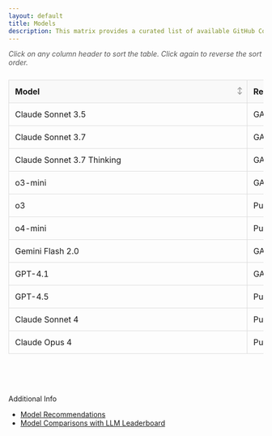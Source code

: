 ```yaml
---
layout: default
title: Models
description: This matrix provides a curated list of available GitHub Copilot models and their GA dates
---
```


<style>
  /* Table container to allow wider table than parent container */
  .table-container {
    width: 100%;
    max-width: 100%;
    overflow-x: auto;
    margin-bottom: 1rem;
  }
  
  .sortable {
    border-collapse: collapse;
    width: 100%;
    min-width: 1100px; /* Ensures table has a minimum width */
    table-layout: fixed; /* Ensures consistent column widths */
  }
  .sortable th, .sortable td {
    padding: 12px; /* Increased padding for better spacing */
    text-align: left;
    border: 1px solid #ddd; /* Added border for better separation */
    overflow-wrap: break-word;
    word-wrap: break-word;
    hyphens: auto;
  }
  .sortable th {
    cursor: pointer;
    background-color: #f9f9f9; /* Lighter background for headers */
    position: sticky; /* Keeps headers visible when scrolling */
    top: 0;
    z-index: 1;
    text-align: left; /* Ensures proper alignment */
    padding-right: 25px; /* Add space for sort icon */
    position: relative; /* For positioning the icon */
  }
  .sortable th:hover {
    background-color: #e2e2e2;
    color: #0078d4; /* Highlight color for better visibility */
  }
  
  /* Add clear sort icons that indicate sortability */
  .sortable th::after {
    content: "↕";
    position: absolute;
    right: 8px;
    color: #999;
    font-size: 0.85em;
  }
  
  /* Change icon based on sort state */
  .sortable th.asc::after {
    content: "↑";
    color: #0078d4;
  }
  .sortable th.desc::after {
    content: "↓";
    color: #0078d4;
  }
  
  /* Additional visual cue on hover */
  .sortable th:hover::after {
    color: #0078d4;
  }
  
  .sortable td {
    white-space: normal;
  }
  
  /* Adjusted column widths */
  .sortable th:nth-child(1), .sortable td:nth-child(1) { width: 18%; }  /* Model */
  .sortable th:nth-child(2), .sortable td:nth-child(2) { width: 14%; }  /* Release Stage */
  .sortable th:nth-child(3), .sortable td:nth-child(3) { width: 10%; }  /* GA Date */
  
  /* Special handling for GA Date column */
  .sortable td:nth-child(3), .sortable th:nth-child(3) {
    text-align: center; /* Center-align dates for better readability */
  }
  
  .sortable tr:hover {
    background-color: #f1f1f1; /* Subtle hover effect for rows */
  }
  
  /* For better link display */
  .sortable td a {
    word-break: break-word;
    color: #0078d4; /* Consistent link color */
    text-decoration: none;
  }
  .sortable td a:hover {
    text-decoration: underline;
  }

  /* Add a note above the table about sorting */
  .sort-note {
    margin-bottom: 10px;
    font-style: italic;
    color: #555;
  }
  
  /* Make page container wider if theme supports it */
  .main-content {
    max-width: 96% !important;
  }
  
  /* Media query for responsive behavior */
  @media screen and (max-width: 1200px) {
    .table-container {
      overflow-x: scroll;
    }
  }
</style>

<p class="sort-note">Click on any column header to sort the table. Click again to reverse the sort order.</p>

<div class="table-container">
<table id="featureTable" class="sortable">
  <thead>
    <tr>
      <th>Model</th>
      <th>Release Stage</th>
      <th>GA Date</th>
    </tr>
  </thead>
  <tbody>
    <tr>
      <td>Claude Sonnet 3.5</td>
      <td>GA</td>
      <td><a href="https://github.blog/changelog/2025-04-04-multiple-new-models-are-now-generally-available-in-github-copilot/">April 4, 2025</a></td>
    </tr>
    <tr>
      <td>Claude Sonnet 3.7</td>
      <td>GA</td>
      <td><a href="https://github.blog/changelog/2025-04-04-multiple-new-models-are-now-generally-available-in-github-copilot/">April 4, 2025</a></td>
    </tr>
    <tr>
      <td>Claude Sonnet 3.7 Thinking</td>
      <td>GA</td>
      <td><a href="https://github.blog/changelog/2025-04-04-multiple-new-models-are-now-generally-available-in-github-copilot/">April 4, 2025</a></td>
    </tr>
    <tr>
      <td>o3-mini</td>
      <td>GA</td>
      <td><a href="https://github.blog/changelog/2025-04-04-multiple-new-models-are-now-generally-available-in-github-copilot/">April 4, 2025</a></td>
    </tr>
    <tr>
      <td>o3</td>
      <td>Public Preview</td>
      <td><a href="https://github.blog/changelog/2025-04-16-openai-o3-and-o4-mini-are-now-available-in-public-preview-for-github-copilot-and-github-models/">TBD</a></td>
    </tr>
    <tr>
      <td>o4-mini</td>
      <td>Public Preview</td>
      <td><a href="https://github.blog/changelog/2025-04-16-openai-o3-and-o4-mini-are-now-available-in-public-preview-for-github-copilot-and-github-models/">TBD</a></td>
    </tr>
    <tr>
      <td>Gemini Flash 2.0</td>
      <td>GA</td>
      <td><a href="https://github.blog/changelog/2025-04-04-multiple-new-models-are-now-generally-available-in-github-copilot/">April 4, 2025</a></td>
    </tr>
    <tr>
      <td>GPT-4.1</td>
      <td>GA</td>
      <td><a href="https://github.blog/changelog/2025-05-08-openai-gpt-4-1-is-now-generally-available-in-github-copilot-as-the-new-default-model/">May 8, 2025</a></td>
    </tr>
    <tr>
      <td>GPT-4.5</td>
      <td>Public Preview</td>
      <td><a href="https://github.blog/changelog/2025-02-27-openai-gpt-4-5-in-github-copilot-now-available-in-public-preview/">TBD</a></td>
    </tr>
    <tr>
      <td>Claude Sonnet 4</td>
      <td>Public Preview</td>
      <td><a href="https://github.blog/changelog/2025-05-22-anthropic-claude-sonnet-4-and-claude-opus-4-are-now-in-public-preview-in-github-copilot/">TBD</a></td>
    </tr>
    <tr>
      <td>Claude Opus 4</td>
      <td>Public Preview</td>
      <td><a href="https://github.blog/changelog/2025-05-22-anthropic-claude-sonnet-4-and-claude-opus-4-are-now-in-public-preview-in-github-copilot/">TBD</a></td>
    </tr>
  </tbody>
</table>
</div>

<script>
document.addEventListener('DOMContentLoaded', function() {
  // Get the table element
  const table = document.getElementById('featureTable');
  const headers = table.querySelectorAll('th');
  const tableBody = table.querySelector('tbody');
  const rows = Array.from(tableBody.querySelectorAll('tr'));
  
  // Direction tracking variables
  let currentColumn = -1;
  let currentDirection = 'asc';
  
  // Function to clean and transform cell content for sorting
  function getCellValue(row, index) {
    const cell = row.querySelector(`td:nth-child(${index + 1})`);
    let text = cell.textContent.trim().toLowerCase();
    
    // Handle date sorting
    if (index === 2) { // GA Date column
      if (text === 'tbd' || text === '') return Infinity; // Put TBD at the end
      
      // Look for dates like "October 2024" or "March 21, 2024"
      if (text.match(/\b(january|february|march|april|may|june|july|august|september|october|november|december)/i)) {
        const dateObj = new Date(text);
        if (!isNaN(dateObj)) return dateObj.getTime();
      }
      
      // Look for year
      const yearMatch = text.match(/\b(20\d{2})\b/);
      if (yearMatch) return new Date(yearMatch[0], 0, 1).getTime();
    }
    
    // Try numeric conversion if appropriate
    if (!isNaN(text) && text !== '') {
      return Number(text);
    }
    
    return text;
  }

  // Function for comparing values
  function compareValues(v1, v2) {
    return v1 === v2 ? 0 : 
           v1 === Infinity ? 1 : 
           v2 === Infinity ? -1 : 
           v1 > v2 ? 1 : -1;
  }

  // Sort function
  function sortTable(index, direction) {
    // Remove classes from all headers
    headers.forEach(header => {
      header.classList.remove('asc', 'desc');
    });
    
    // Add class to the current header
    headers[index].classList.add(direction);
    
    // Sort the rows
    const sortedRows = rows.sort((a, b) => {
      const aValue = getCellValue(a, index);
      const bValue = getCellValue(b, index);
      
      return direction === 'asc' ? 
        compareValues(aValue, bValue) : 
        compareValues(bValue, aValue);
    });
    
    // Remove all rows from the table
    while (tableBody.firstChild) {
      tableBody.removeChild(tableBody.firstChild);
    }
    
    // Re-add rows in the sorted order
    sortedRows.forEach(row => {
      tableBody.appendChild(row);
    });
    
    // Update tracking variables
    currentColumn = index;
    currentDirection = direction;
  }

  // Add click event to each header
  headers.forEach((header, index) => {
    header.addEventListener('click', function() {
      // Determine sorting direction
      const direction = index === currentColumn && currentDirection === 'asc' ? 'desc' : 'asc';
      sortTable(index, direction);
    });
    
    // Add tabindex for accessibility
    header.setAttribute('tabindex', '0');
    
    // Add keyboard support
    header.addEventListener('keydown', function(e) {
      if (e.key === 'Enter' || e.key === ' ') {
        e.preventDefault();
        header.click();
      }
    });
  });
});
</script>

<br>
<br>

Additional Info
- [Model Recommendations](https://github.blog/ai-and-ml/github-copilot/which-ai-model-should-i-use-with-github-copilot/)
- [Model Comparisons with LLM Leaderboard](https://www.vellum.ai/llm-leaderboard)
